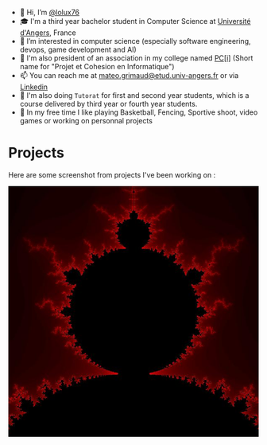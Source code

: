 - 👋 Hi, I’m [@lolux76](https://github.com/lolux76)
- 🎓 I'm a third year bachelor student in Computer Science at [Université d'Angers](https://www.univ-angers.fr/fr/index.html), France
- 👀 I’m interested in computer science (especially software engineering, devops, game development and AI) 
- 👥 I'm also president of an association in my college named [PC[i]](https://projetcohesion.info) (Short name for "Projet et Cohesion en Informatique")
- 📫 You can reach me at <mateo.grimaud@etud.univ-angers.fr> or via [Linkedin](https://www.linkedin.com/in/mat%C3%A9o-grimaud-1304a2210/)
- 🎒 I'm also doing ```Tutorat``` for first and second year students, which is a course delivered by third year or fourth year students.
- 🏀 In my free time I like playing Basketball, Fencing, Sportive shoot, video games or working on personnal projects


# Projects
Here are some screenshot from projects I've been working on :

![alt text](https://github.com/lolux76/FractalsGenerator/blob/master/image.jpeg)

<!---
lolux76/lolux76 is a ✨ special ✨ repository because its `README.md` (this file) appears on your GitHub profile.
You can click the Preview link to take a look at your changes.

- 💞️ I’m looking to collaborate on ...
- 📫 How to reach me ...
--->
